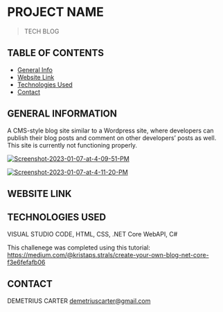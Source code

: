 # PROJECT NAME
> TECH BLOG

## TABLE OF CONTENTS
* [General Info](#general-information)
* [Website Link](#website-link)
* [Technologies Used](#technologies-used)
* [Contact](#contact)


## GENERAL INFORMATION
 A CMS-style blog site similar to a Wordpress site, where developers can publish their blog posts and comment on other developers’ posts as well. This site is currently not functioning properly.

<a href="https://ibb.co/bN9jXHL"><img src="https://i.ibb.co/8PZn9z2/Screenshot-2023-01-07-at-4-09-51-PM.png" alt="Screenshot-2023-01-07-at-4-09-51-PM" border="0"></a>

<a href="https://ibb.co/6bsBDz5"><img src="https://i.ibb.co/RPHyQfW/Screenshot-2023-01-07-at-4-11-20-PM.png" alt="Screenshot-2023-01-07-at-4-11-20-PM" border="0"></a>


## WEBSITE LINK



## TECHNOLOGIES USED
VISUAL STUDIO CODE,
HTML,
CSS,
.NET Core WebAPI,
C#

This challenege was completed using this tutorial:  
https://medium.com/@kristaps.strals/create-your-own-blog-net-core-f3e6fefafb06

## CONTACT
DEMETRIUS CARTER
demetriuscarter@gmail.com
